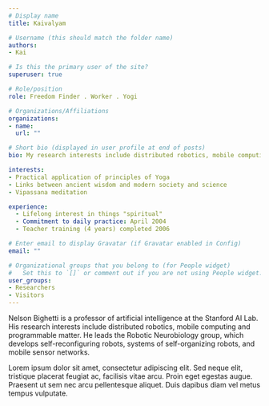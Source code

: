 ```yaml
---
# Display name
title: Kaivalyam

# Username (this should match the folder name)
authors:
- Kai

# Is this the primary user of the site?
superuser: true

# Role/position
role: Freedom Finder . Worker . Yogi

# Organizations/Affiliations
organizations:
- name: 
  url: ""

# Short bio (displayed in user profile at end of posts)
bio: My research interests include distributed robotics, mobile computing and programmable matter.

interests:
- Practical application of principles of Yoga
- Links between ancient wisdom and modern society and science
- Vipassana meditation

experience:
  - Lifelong interest in things "spiritual"
  - Commitment to daily practice: April 2004
  - Teacher training (4 years) completed 2006

# Enter email to display Gravatar (if Gravatar enabled in Config)
email: ""

# Organizational groups that you belong to (for People widget)
#   Set this to `[]` or comment out if you are not using People widget.
user_groups:
- Researchers
- Visitors
---
```


Nelson Bighetti is a professor of artificial intelligence at the Stanford AI Lab. His research interests include distributed robotics, mobile computing and programmable matter. He leads the Robotic Neurobiology group, which develops self-reconfiguring robots, systems of self-organizing robots, and mobile sensor networks.

Lorem ipsum dolor sit amet, consectetur adipiscing elit. Sed neque elit, tristique placerat feugiat ac, facilisis vitae arcu. Proin eget egestas augue. Praesent ut sem nec arcu pellentesque aliquet. Duis dapibus diam vel metus tempus vulputate.
